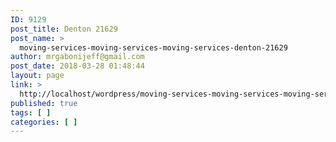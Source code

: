 ```yaml
---
ID: 9129
post_title: Denton 21629
post_name: >
  moving-services-moving-services-moving-services-denton-21629
author: mrgabonijeff@gmail.com
post_date: 2018-03-28 01:48:44
layout: page
link: >
  http://localhost/wordpress/moving-services-moving-services-moving-services-denton-21629/
published: true
tags: [ ]
categories: [ ]
---
```

